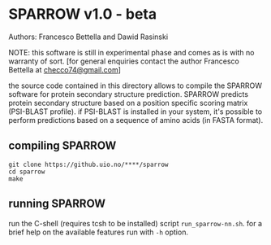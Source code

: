 SPARROW v1.0 - beta
===================

Authors: Francesco Bettella and Dawid Rasinski

NOTE: this software is still in experimental phase and comes as is with no warranty of sort.
      [for general enquiries contact the author Francesco Bettella at checco74@gmail.com]

the source code contained in this directory allows to compile the SPARROW software
for protein secondary structure prediction. SPARROW predicts protein secondary structure
based on a position specific scoring matrix (PSI-BLAST profile).
if PSI-BLAST is installed in your system, it's possible to perform predictions based on
a sequence of amino acids (in FASTA format).


compiling SPARROW
-----------------

```
git clone https://github.uio.no/****/sparrow
cd sparrow
make
```

running SPARROW
---------------

run the C-shell (requires tcsh to be installed) script `run_sparrow-nn.sh`.
for a brief help on the available features run with `-h` option.




